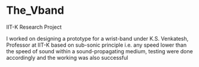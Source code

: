 # The_Vband
IIT-K Research Project

I worked on designing a prototype for a wrist-band under K.S. Venkatesh, Professor at IIT-K based on sub-sonic principle i.e. any speed lower than the speed of sound within a sound-propagating medium, testing were done accordingly and the working was also successful
